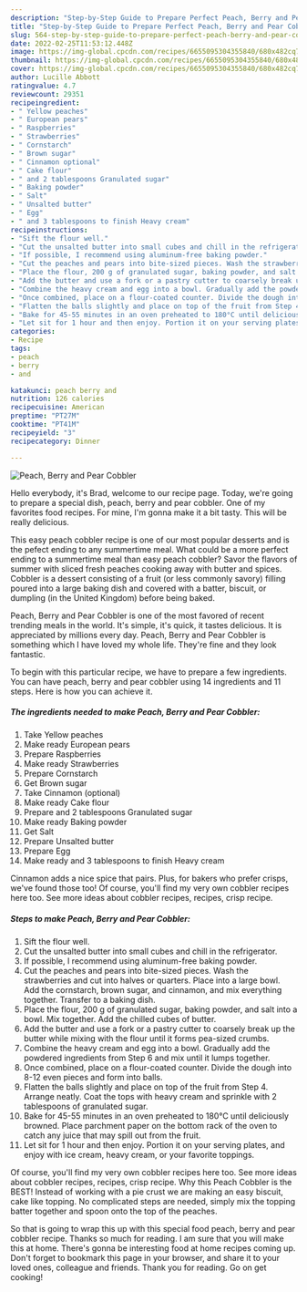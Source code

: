 ```yaml
---
description: "Step-by-Step Guide to Prepare Perfect Peach, Berry and Pear Cobbler"
title: "Step-by-Step Guide to Prepare Perfect Peach, Berry and Pear Cobbler"
slug: 564-step-by-step-guide-to-prepare-perfect-peach-berry-and-pear-cobbler
date: 2022-02-25T11:53:12.448Z
image: https://img-global.cpcdn.com/recipes/6655095304355840/680x482cq70/peach-berry-and-pear-cobbler-recipe-main-photo.jpg
thumbnail: https://img-global.cpcdn.com/recipes/6655095304355840/680x482cq70/peach-berry-and-pear-cobbler-recipe-main-photo.jpg
cover: https://img-global.cpcdn.com/recipes/6655095304355840/680x482cq70/peach-berry-and-pear-cobbler-recipe-main-photo.jpg
author: Lucille Abbott
ratingvalue: 4.7
reviewcount: 29351
recipeingredient:
- " Yellow peaches"
- " European pears"
- " Raspberries"
- " Strawberries"
- " Cornstarch"
- " Brown sugar"
- " Cinnamon optional"
- " Cake flour"
- " and 2 tablespoons Granulated sugar"
- " Baking powder"
- " Salt"
- " Unsalted butter"
- " Egg"
- " and 3 tablespoons to finish Heavy cream"
recipeinstructions:
- "Sift the flour well."
- "Cut the unsalted butter into small cubes and chill in the refrigerator."
- "If possible, I recommend using aluminum-free baking powder."
- "Cut the peaches and pears into bite-sized pieces. Wash the strawberries and cut into halves or quarters. Place into a large bowl. Add the cornstarch, brown sugar, and cinnamon, and mix everything together. Transfer to a baking dish."
- "Place the flour, 200 g of granulated sugar, baking powder, and salt into a bowl. Mix together. Add the chilled cubes of butter."
- "Add the butter and use a fork or a pastry cutter to coarsely break up the butter while mixing with the flour until it forms pea-sized crumbs."
- "Combine the heavy cream and egg into a bowl. Gradually add the powdered ingredients from Step 6 and mix until it lumps together."
- "Once combined, place on a flour-coated counter. Divide the dough into 8-12 even pieces and form into balls."
- "Flatten the balls slightly and place on top of the fruit from Step 4. Arrange neatly. Coat the tops with heavy cream and sprinkle with 2 tablespoons of granulated sugar."
- "Bake for 45-55 minutes in an oven preheated to 180°C until deliciously browned. Place parchment paper on the bottom rack of the oven to catch any  juice that may spill out from the fruit."
- "Let sit for 1 hour and then enjoy. Portion it on your serving plates, and enjoy with ice cream, heavy cream, or your favorite toppings."
categories:
- Recipe
tags:
- peach
- berry
- and

katakunci: peach berry and 
nutrition: 126 calories
recipecuisine: American
preptime: "PT27M"
cooktime: "PT41M"
recipeyield: "3"
recipecategory: Dinner

---
```



![Peach, Berry and Pear Cobbler](https://img-global.cpcdn.com/recipes/6655095304355840/680x482cq70/peach-berry-and-pear-cobbler-recipe-main-photo.jpg)

Hello everybody, it's Brad, welcome to our recipe page. Today, we're going to prepare a special dish, peach, berry and pear cobbler. One of my favorites food recipes. For mine, I'm gonna make it a bit tasty. This will be really delicious.

This easy peach cobbler recipe is one of our most popular desserts and is the pefect ending to any summertime meal. What could be a more perfect ending to a summertime meal than easy peach cobbler? Savor the flavors of summer with sliced fresh peaches cooking away with butter and spices. Cobbler is a dessert consisting of a fruit (or less commonly savory) filling poured into a large baking dish and covered with a batter, biscuit, or dumpling (in the United Kingdom) before being baked.

Peach, Berry and Pear Cobbler is one of the most favored of recent trending meals in the world. It's simple, it's quick, it tastes delicious. It is appreciated by millions every day. Peach, Berry and Pear Cobbler is something which I have loved my whole life. They're fine and they look fantastic.


To begin with this particular recipe, we have to prepare a few ingredients. You can have peach, berry and pear cobbler using 14 ingredients and 11 steps. Here is how you can achieve it.

<!--inarticleads1-->

##### The ingredients needed to make Peach, Berry and Pear Cobbler:

1. Take  Yellow peaches
1. Make ready  European pears
1. Prepare  Raspberries
1. Make ready  Strawberries
1. Prepare  Cornstarch
1. Get  Brown sugar
1. Take  Cinnamon (optional)
1. Make ready  Cake flour
1. Prepare  and 2 tablespoons Granulated sugar
1. Make ready  Baking powder
1. Get  Salt
1. Prepare  Unsalted butter
1. Prepare  Egg
1. Make ready  and 3 tablespoons to finish Heavy cream


Cinnamon adds a nice spice that pairs. Plus, for bakers who prefer crisps, we&#39;ve found those too! Of course, you&#39;ll find my very own cobbler recipes here too. See more ideas about cobbler recipes, recipes, crisp recipe. 

<!--inarticleads2-->

##### Steps to make Peach, Berry and Pear Cobbler:

1. Sift the flour well.
1. Cut the unsalted butter into small cubes and chill in the refrigerator.
1. If possible, I recommend using aluminum-free baking powder.
1. Cut the peaches and pears into bite-sized pieces. Wash the strawberries and cut into halves or quarters. Place into a large bowl. Add the cornstarch, brown sugar, and cinnamon, and mix everything together. Transfer to a baking dish.
1. Place the flour, 200 g of granulated sugar, baking powder, and salt into a bowl. Mix together. Add the chilled cubes of butter.
1. Add the butter and use a fork or a pastry cutter to coarsely break up the butter while mixing with the flour until it forms pea-sized crumbs.
1. Combine the heavy cream and egg into a bowl. Gradually add the powdered ingredients from Step 6 and mix until it lumps together.
1. Once combined, place on a flour-coated counter. Divide the dough into 8-12 even pieces and form into balls.
1. Flatten the balls slightly and place on top of the fruit from Step 4. Arrange neatly. Coat the tops with heavy cream and sprinkle with 2 tablespoons of granulated sugar.
1. Bake for 45-55 minutes in an oven preheated to 180°C until deliciously browned. Place parchment paper on the bottom rack of the oven to catch any  juice that may spill out from the fruit.
1. Let sit for 1 hour and then enjoy. Portion it on your serving plates, and enjoy with ice cream, heavy cream, or your favorite toppings.


Of course, you&#39;ll find my very own cobbler recipes here too. See more ideas about cobbler recipes, recipes, crisp recipe. Why this Peach Cobbler is the BEST! Instead of working with a pie crust we are making an easy biscuit, cake like topping. No complicated steps are needed, simply mix the topping batter together and spoon onto the top of the peaches. 

So that is going to wrap this up with this special food peach, berry and pear cobbler recipe. Thanks so much for reading. I am sure that you will make this at home. There's gonna be interesting food at home recipes coming up. Don't forget to bookmark this page in your browser, and share it to your loved ones, colleague and friends. Thank you for reading. Go on get cooking!

